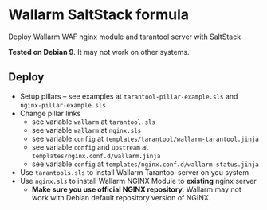 Wallarm SaltStack formula
=========================

Deploy Wallarm WAF nginx module and tarantool server with SaltStack

**Tested on Debian 9**. It may not work on other systems.


Deploy
------

* Setup pillars &ndash; see examples at `tarantool-pillar-example.sls` and `nginx-pillar-example.sls`
* Change pillar links
    * see variable `wallarm` at `tarantool.sls`
    * see variable `wallarm` at `nginx.sls`
    * see variable `config` at `templates/tarantool/wallarm-tarantool.jinja`
    * see variable `config` and `upstream` at `templates/nginx.conf.d/wallarm.jinja`
    * see variable `config` at `templates/nginx.conf.d/wallarm-status.jinja`
* Use `tarantools.sls` to install Wallarm Tarantool server on you system
* Use `nginx.sls` to install Wallarm NGINX Module to **existing** nginx server
    * **Make sure you use official NGINX repository**. Wallarm may not work with Debian default repository version of NGINX.
